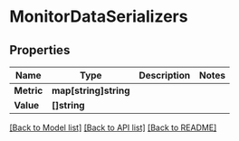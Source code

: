 # MonitorDataSerializers

## Properties

Name | Type | Description | Notes
------------ | ------------- | ------------- | -------------
**Metric** | **map[string]string** |  | 
**Value** | **[]string** |  | 

[[Back to Model list]](../README.md#documentation-for-models) [[Back to API list]](../README.md#documentation-for-api-endpoints) [[Back to README]](../README.md)


